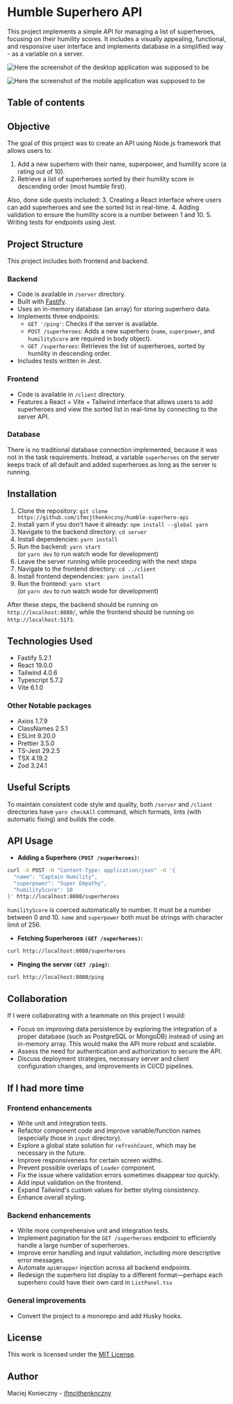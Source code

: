 # Humble Superhero API

This project implements a simple API for managing a list of superheroes, focusing on their humility scores. It includes a visually appealing, functional, and responsive user interface and implements database in a simplified way - as a variable on a server.

![Here the screenshot of the desktop application was supposed to be](screenshot.jpg)  
  
![Here the screenshot of the mobile application was supposed to be](screenshot-mobile.png)

## Table of contents

## Objective

The goal of this project was to create an API using Node.js framework that allows users to:

1. Add a new superhero with their name, superpower, and humility score (a rating out of 10).
2. Retrieve a list of superheroes sorted by their humility score in descending order (most humble first).

Also, done side quests included:
3. Creating a React interface where users can add superheroes and see the sorted list in real-time.
4. Adding validation to ensure the humility score is a number between 1 and 10.
5. Writing tests for endpoints using Jest.

## Project Structure

This project includes both frontend and backend.

### Backend
* Code is available in `/server` directory.
* Built with [Fastify](https://fastify.dev/).
* Uses an in-memory database (an array) for storing superhero data.
* Implements three endpoints:
    * `GET '/ping'`: Checks if the server is available.
    * `POST /superheroes`: Adds a new superhero (`name`, `superpower`, and `humilityScore` are required in body object).
    * `GET /superheroes`: Retrieves the list of superheroes, sorted by humility in descending order.
* Includes tests written in Jest.

### Frontend
* Code is available in `/client` directory.
* Features a React + Vite + Tailwind interface that allows users to add superheroes and view the sorted list in real-time by connecting to the server API.

### Database

There is no traditional database connection implemented, because it was not in the task requirements. Instead, a variable `superheroes` on the server keeps track of all default and added superheroes as long as the server is running.

## Installation

1. Clone the repository:
```git clone https://github.com/ifmcjthenknczny/humble-superhero-api```
2. Install yarn if you don't have it already:
```npm install --global yarn```
3. Navigate to the backend directory:
```cd server```
4. Install dependencies:
```yarn install```
5. Run the backend:
```yarn start```  
(or `yarn dev` to run watch wode for development)
6. Leave the server running while proceeding with the next steps
7. Navigate to the frontend directory:
```cd ../client```
8. Install frontend dependencies:
```yarn install```
9. Run the frontend:
```yarn start```  
(or `yarn dev` to run watch wode for development)

After these steps, the backend should be running on `http://localhost:8080/`, while the frontend should be running on `http://localhost:5173`.

## Technologies Used

* Fastify 5.2.1
* React 19.0.0
* Tailwind 4.0.6
* Typescript 5.7.2
* Vite 6.1.0

### Other Notable packages

- Axios 1.7.9
- ClassNames 2.5.1
- ESLint 9.20.0
- Prettier 3.5.0
- TS-Jest 29.2.5
- TSX 4.19.2
- Zod 3.24.1

## Useful Scripts

To maintain consistent code style and quality, both `/server` and `/client` directories have `yarn checkAll` command, which formats, lints (with automatic fixing) and builds the code.

## API Usage
* **Adding a Superhero `(POST /superheroes)`:**
```bash
curl -X POST -H "Content-Type: application/json" -d '{
  "name": "Captain Humility",
  "superpower": "Super Empathy",
  "humilityScore": 10
}' http://localhost:8080/superheroes
```

`humilityScore` is coerced automatically to number. It must be a number between 0 and 10. `name` and `superpower` both must be strings with character limit of 256.

* **Fetching Superheroes `(GET /superheroes)`:**
```bash
curl http://localhost:8080/superheroes
```

* **Pinging the server `(GET /ping)`:**
```bash
curl http://localhost:8080/ping
```

## Collaboration
If I were collaborating with a teammate on this project I would:
- Focus on improving data persistence by exploring the integration of a proper database (such as PostgreSQL or MongoDB) instead of using an in-memory array. This would make the API more robust and scalable.
- Assess the need for authentication and authorization to secure the API.
- Discuss deployment strategies, necessary server and client configuration changes, and improvements in CI/CD pipelines.

## If I had more time
### Frontend enhancements
- Write unit and integration tests.
- Refactor component code and improve variable/function names (especially those in `input` directory).
- Explore a global state solution for `refreshCount`, which may be necessary in the future.
- Improve responsiveness for certain screen widths.
- Prevent possible overlaps of `Loader` component.
- Fix the issue where validation errors sometimes disappear too quickly.
- Add input validation on the frontend.
- Expand Tailwind's custom values for better styling consistency.
- Enhance overall styling.

### Backend enhancements
- Write more comprehensive unit and integration tests.
- Implement pagination for the `GET /superheroes` endpoint to efficiently handle a large number of superheroes.
- Improve error handling and input validation, including more descriptive error messages.
- Automate `apiWrapper` injection across all backend endpoints.
- Redesign the superhero list display to a different format—perhaps each superhero could have their own card in `ListPanel.tsx`

### General improvements
- Convert the project to a monorepo and add Husky hooks.

## License
This work is licensed under the [MIT License](https://en.wikipedia.org/wiki/MIT_License).

## Author
Maciej Konieczny - [ifmcjthenknczny](https://github.com/ifmcjthenknczny)